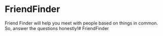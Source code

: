 # FriendFinder
Friend Finder will help you meet with people based on things in common. So, answer the questions honestly!# FriendFinder
